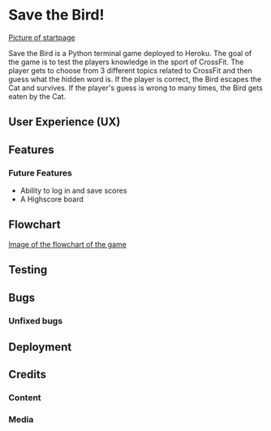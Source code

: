 # Save the Bird!

[Picture of startpage]()

Save the Bird is a Python terminal game deployed to Heroku.
The goal of the game is to test the players knowledge in the sport of CrossFit.
The player gets to choose from 3 different topics related to CrossFit and then guess what the hidden word is.
If the player is correct, the Bird escapes the Cat and survives. If the player's guess is wrong to many times, the Bird gets eaten by the Cat.

## User Experience (UX)

## Features

### Future Features
-   Ability to log in and save scores
-   A Highscore board

## Flowchart
[Image of the flowchart of the game](/documentation/project_description/flowchart.png)

## Testing

## Bugs

### Unfixed bugs

## Deployment

## Credits

### Content

### Media




